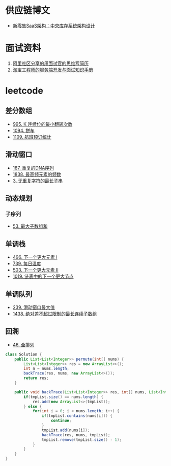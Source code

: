
# 供应链博文
+ [新零售SaaS架构：中央库存系统架构设计](https://www.woshipm.com/pd/5639250.html)


# 面试资料
1. [阿里社区分享的用面试官的思维写简历](https://developer.aliyun.com/ebook/7571?spm=a2c6h.12873639.article-detail.7.2cc43c8cOqVwDB&source=5176.11533457&userCode=b3pdrgck)
2. [淘宝工程师的服务端开发与面试知识手册](https://tb-tech.oss-cn-hangzhou.aliyuncs.com/%E6%9C%8D%E5%8A%A1%E7%AB%AF%E5%BC%80%E5%8F%91%E4%B8%8E%E9%9D%A2%E8%AF%95%E7%9F%A5%E8%AF%86%E6%89%8B%E5%86%8C.pdf)

# leetcode

## 差分数组
+ [995. K 连续位的最小翻转次数](https://leetcode.cn/problems/minimum-number-of-k-consecutive-bit-flips/description/)
+ [1094. 拼车](https://leetcode.cn/problems/car-pooling/description/)
+ [1109. 航班预订统计](https://leetcode.cn/problems/corporate-flight-bookings/)

## 滑动窗口

+ [187. 重复的DNA序列](https://leetcode.cn/problems/repeated-dna-sequences/description/)
+ [1838. 最高频元素的频数](https://leetcode.cn/problems/frequency-of-the-most-frequent-element/description/)
+ [3. 无重复字符的最长子串](https://leetcode.cn/problems/longest-substring-without-repeating-characters/description/)

## 动态规划

### 子序列
+ [53. 最大子数组和](https://leetcode.cn/problems/maximum-subarray/description/)    



## 单调栈
+ [496. 下一个更大元素 I](https://leetcode.cn/problems/next-greater-element-i/description/)
+ [739. 每日温度](https://leetcode.cn/problems/daily-temperatures/description/)
+ [503. 下一个更大元素 II](https://leetcode.cn/problems/next-greater-element-ii/description/)
+ [1019. 链表中的下一个更大节点](https://leetcode.cn/problems/next-greater-node-in-linked-list/description/)

## 单调队列
+ [239. 滑动窗口最大值](https://leetcode.cn/problems/sliding-window-maximum/description/)
+ [1438. 绝对差不超过限制的最长连续子数组](https://leetcode.cn/problems/longest-continuous-subarray-with-absolute-diff-less-than-or-equal-to-limit/description/)


## 回溯
+ [46. 全排列](https://leetcode.cn/problems/permutations/description/)

```java
class Solution {
    public List<List<Integer>> permute(int[] nums) {
        List<List<Integer>> res = new ArrayList<>();
        int n = nums.length;
        backTrace(res, nums, new ArrayList<>());
        return res;
    }

    public void backTrace(List<List<Integer>> res, int[] nums, List<Integer> tmpList) {
        if(tmpList.size() == nums.length) {
            res.add(new ArrayList<>(tmpList));
        } else {
            for(int i = 0; i < nums.length; i++) {
                if(tmpList.contains(nums[i])) {
                    continue;
                }
                tmpList.add(nums[i]);
                backTrace(res, nums, tmpList);
                tmpList.remove(tmpList.size() - 1);
            }
        }
    }
} 
```